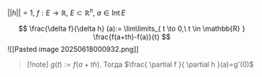 $||h||=1$, $f:E\to \mathbb{R},\ E\subset \mathbb{R}^{n}$, $a \in \mathrm{Int}\,E$

$$
\frac{\delta f}{\delta h} (a):= \lim\limits_{ t \to 0,\ t \in \mathbb{R} } \frac{f(a+th)-f(a)}{t}
$$
![[Pasted image 20250618000932.png]]

>[!note] $g(t):=f(a+th)$. Тогда $\frac{ \partial f }{ \partial h }(a)=g'(0)$
